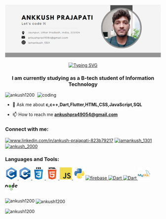 ![logo](https://raw.githubusercontent.com/Ankush1200/Ankush1200/main/Github_banner.png)
<p align="center">
<a href="https://git.io/typing-svg"><img src="https://readme-typing-svg.demolab.com?font=Fira+Code&pause=1000&center=true&vCenter=true&random=false&width=435&lines=Hi+there+%F0%9F%91%8B%2C+I'm+Ankush+Prajapati;Programmer+%7C+Flutter+Developer;IT+%7C+Undergraduate+Student" alt="Typing SVG" /></a>
</p>
<h3 align="center">I am currently studying as a B-tech student of Information Technology</h3>

<img align="right" alt="coding" width="400px" src="https://raw.githubusercontent.com/chiraag-kakar/chiraag-kakar/master/hadder.gif">

<p align="left"> <img src="https://komarev.com/ghpvc/?username=ankush1200&label=Profile%20views&color=0e75b6&style=flat" alt="ankush1200" /> </p>

- 💬 Ask me about **c,c++,Dart,Flutter,HTML,CSS,JavaScript,SQL**

- 📫 How to reach me **ankushpra49054@gmail.com**

<h3 align="left">Connect with me:</h3>
<p align="left">
<a href="https://www.linkedin.com/in/ankush-prajapati-823b79217/" target="blank"><img align="center" src="https://raw.githubusercontent.com/rahuldkjain/github-profile-readme-generator/master/src/images/icons/Social/linked-in-alt.svg" alt="www.linkedin.com/in/ankush-prajapati-823b79217" height="30" width="40" /></a>
<a href="https://instagram.com/iamankush_1301" target="blank"><img align="center" src="https://raw.githubusercontent.com/rahuldkjain/github-profile-readme-generator/master/src/images/icons/Social/instagram.svg" alt="iamankush_1301" height="30" width="40" /></a>
<a href="https://www.leetcode.com/ankush_2000" target="blank"><img align="center" src="https://raw.githubusercontent.com/rahuldkjain/github-profile-readme-generator/master/src/images/icons/Social/leet-code.svg" alt="ankush_2000" height="30" width="40" /></a>
</p>

<h3 align="left">Languages and Tools:</h3>
<p align="left"> <a href="https://www.cprogramming.com/" target="_blank" rel="noreferrer"> <img src="https://raw.githubusercontent.com/devicons/devicon/master/icons/c/c-original.svg" alt="c" width="40" height="40"/> </a> <a href="https://www.w3schools.com/cpp/" target="_blank" rel="noreferrer"> <img src="https://raw.githubusercontent.com/devicons/devicon/master/icons/cplusplus/cplusplus-original.svg" alt="cplusplus" width="40" height="40"/> </a> <a href="https://www.w3schools.com/css/" target="_blank" rel="noreferrer"> <img src="https://raw.githubusercontent.com/devicons/devicon/master/icons/css3/css3-original-wordmark.svg" alt="css3" width="40" height="40"/> </a> <a href="https://www.w3.org/html/" target="_blank" rel="noreferrer"> <img src="https://raw.githubusercontent.com/devicons/devicon/master/icons/html5/html5-original-wordmark.svg" alt="html5" width="40" height="40"/> </a> <a href="https://developer.mozilla.org/en-US/docs/Web/JavaScript" target="_blank" rel="noreferrer"> <img src="https://raw.githubusercontent.com/devicons/devicon/master/icons/javascript/javascript-original.svg" alt="javascript" width="40" height="40"/> </a> <a href="https://www.mysql.com/" target="_blank" rel="noreferrer"> </a> <a href="https://www.python.org" target="_blank" rel="noreferrer"> <img src="https://raw.githubusercontent.com/devicons/devicon/master/icons/python/python-original.svg" alt="python" width="40" height="40"/><img src="https://www.vectorlogo.zone/logos/firebase/firebase-icon.svg" alt="firebase" width="40" height="40"/> 
<img src="https://cdn.iconscout.com/icon/free/png-512/free-flutter-3628777-3030139.png?f=avif&w=256" alt="Dart" width="40" height="40"/>
<img src="https://static-00.iconduck.com/assets.00/dart-icon-511x512-jhyea1ft.png" alt="Dart" width="40" height="40"/>
<img src="https://raw.githubusercontent.com/devicons/devicon/master/icons/mysql/mysql-original-wordmark.svg" alt="mysql" width="40" height="40"/> </a> <a href="https://nodejs.org" target="_blank" rel="noreferrer"> <img src="https://raw.githubusercontent.com/devicons/devicon/master/icons/nodejs/nodejs-original-wordmark.svg" alt="nodejs" width="40" height="40"/>
</a> </p>

<p><img align="left" src="https://github-readme-stats.vercel.app/api/top-langs?username=ankush1200&show_icons=true&locale=en&layout=compact" alt="ankush1200" /></p>

<p>&nbsp;<img align="center" src="https://github-readme-stats.vercel.app/api?username=ankush1200&show_icons=true&locale=en" alt="ankush1200" /></p>

<p><img align="center" src="https://github-readme-streak-stats.herokuapp.com/?user=ankush1200&" alt="ankush1200" /></p>
